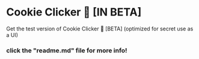 # Cookie Clicker 🍪 [IN BETA]
Get the test version of Cookie Clicker 🍪 [BETA] (optimized for secret use as a UI)

### click the "readme.md" file for more info!
